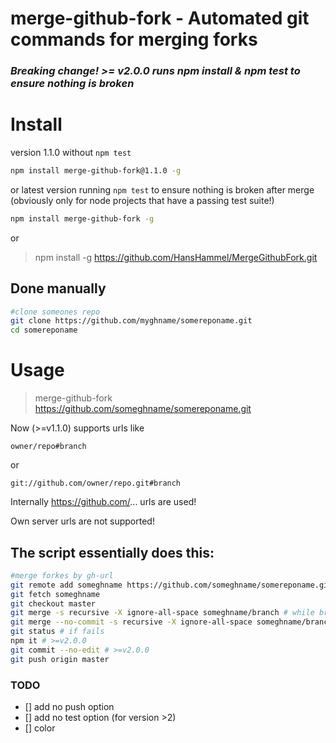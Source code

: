 merge-github-fork - Automated git commands for merging forks
============================================================

### *Breaking change! >= v2.0.0 runs npm install & npm test to ensure nothing is broken*

# Install

version 1.1.0 without `npm test`

```sh
npm install merge-github-fork@1.1.0 -g
```

or latest version running `npm test` to ensure nothing is broken after merge
(obviously only for node projects that have a passing test suite!)

```sh
npm install merge-github-fork -g
```

or

> npm install -g https://github.com/HansHammel/MergeGithubFork.git

## Done manually ##

```bash
#clone someones repo
git clone https://github.com/myghname/somereponame.git
cd somereponame
```

# Usage

> merge-github-fork https://github.com/someghname/somereponame.git

Now (>=v1.1.0) supports urls like

	owner/repo#branch

or

	git://github.com/owner/repo.git#branch

Internally https://github.com/... urls are used!

Own server urls are not supported!

## The script essentially does this: ##

```bash
#merge forkes by gh-url
git remote add someghname https://github.com/someghname/somereponame.git#branch
git fetch someghname
git checkout master
git merge -s recursive -X ignore-all-space someghname/branch # while branch defaults to master
git merge --no-commit -s recursive -X ignore-all-space someghname/branch # for version >=2.0.0
git status # if fails
npm it # >=v2.0.0
git commit --no-edit # >=v2.0.0
git push origin master
```

### TODO
- [] add no push option
- [] add no test option (for version >2)
- [] color